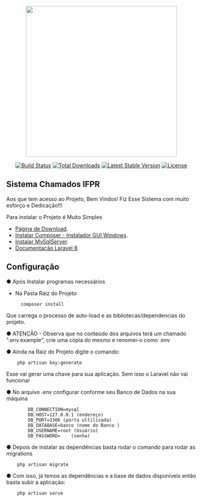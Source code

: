 <p align="center"><a href="https://laravel.com" target="_blank"><img src="https://raw.githubusercontent.com/laravel/art/master/logo-lockup/5%20SVG/2%20CMYK/1%20Full%20Color/laravel-logolockup-cmyk-red.svg" width="400"></a></p>

<p align="center">
<a href="https://travis-ci.org/laravel/framework"><img src="https://travis-ci.org/laravel/framework.svg" alt="Build Status"></a>
<a href="https://packagist.org/packages/laravel/framework"><img src="https://img.shields.io/packagist/dt/laravel/framework" alt="Total Downloads"></a>
<a href="https://packagist.org/packages/laravel/framework"><img src="https://img.shields.io/packagist/v/laravel/framework" alt="Latest Stable Version"></a>
<a href="https://packagist.org/packages/laravel/framework"><img src="https://img.shields.io/packagist/l/laravel/framework" alt="License"></a>
</p>

## Sistema Chamados IFPR

Aos que tem acesso ao Projeto, Bem Vindos! Fiz Esse Sistema com muito esforço e Dedicação!!!

Para instalar o Projeto é Muito Simples

- [Página de Download](https://getcomposer.org/download/).
- [Instalar Composer - Instalador GUI Windows](https://getcomposer.org/Composer-Setup.exe).
- [Instalar MySqlServer](https://dev.mysql.com/downloads/installer/).
- [Documentação Laravel 8](https://laravel.com/).

## Configuração

● Após Instalar programas necessários

- Na Pasta Raiz do Projeto

        composer install

Que carrega o processo de auto-load e as bibliotecas/dependencias do projeto.

● ATENÇÃO - Observa que no conteúdo dos arquivos terá um chamado ".env.example", crie uma cópia do mesmo e renomei-o como .env

● Ainda na Raiz do Projeto digite o comando:

        php artisan key:generate

Esse vai gerar uma chave para sua aplicação. Sem isso o Laravel não vai funcionar

● No arquivo .env configurar conforme seu Banco de Dados na sua máquina

            DB_CONNECTION=mysql
            DB_HOST=127.0.0.1 (endereço)
            DB_PORT=3306 (porta ultilizada)
            DB_DATABASE=banco (nome do Banco )
            DB_USERNAME=root (Usuário)
            DB_PASSWORD=    (senha)

● Depois de instalar as dependências basta rodar o comando para rodar as migrations

        php artisan migrate

● Com isso, já temos as dependências e a base de dados disponíveis então basta subir a aplicação:

        php artisan serve


